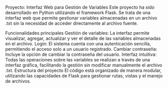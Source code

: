 Proyecto: Interfaz Web para Gestión de Variables
Este proyecto ha sido desarrollado en Python utilizando el framework Flask. Se trata de una interfaz web que permite gestionar variables almacenadas en un archivo .txt sin la necesidad de acceder directamente al archivo fuente.

Funcionalidades principales
Gestión de variables: La interfaz permite visualizar, agregar, actualizar y ver el detalle de las variables almacenadas en el archivo.
Login: El sistema cuenta con una autenticación sencilla, permitiendo el acceso solo a un usuario registrado.
Cambiar contraseña: Incluye la opción de cambiar la contraseña del usuario.
Interfaz intuitiva: Todas las operaciones sobre las variables se realizan a través de una interfaz gráfica, facilitando la gestión sin modificar manualmente el archivo .txt.
Estructura del proyecto
El código está organizado de manera modular, utilizando las capacidades de Flask para gestionar rutas, vistas y el manejo de archivos.

